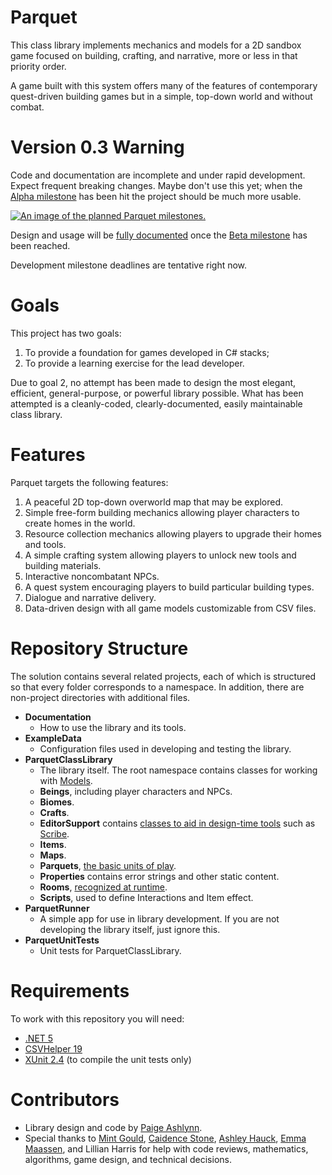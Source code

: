 # Parquet

This class library implements mechanics and models for a 2D sandbox game focused on building, crafting, and narrative, more or less in that priority order.

A game built with this system offers many of the features of contemporary quest-driven building games but in a simple, top-down world and without combat.

# Version 0.3 Warning

Code and documentation are incomplete and under rapid development.  Expect frequent breaking changes.  Maybe don't use this yet; when the [Alpha milestone](https://github.com/mxashlynn/Parquet/milestone/2) has been hit the project should be much more usable.

[<img src="https://media.githubusercontent.com/media/mxashlynn/Parquet/master/Documentation/Parquet_Roadmap.png" alt="An image of the planned Parquet milestones." style="max-width: 100%" />](https://media.githubusercontent.com/media/mxashlynn/Parquet/master/Documentation/Parquet_Roadmap.png)

Design and usage will be [fully documented](https://github.com/mxashlynn/Parquet/tree/master/Documentation) once the [Beta milestone](https://github.com/mxashlynn/Parquet/milestone/3) has been reached.

Development milestone deadlines are tentative right now.

# Goals

This project has two goals:

1. To provide a foundation for games developed in C# stacks;
2. To provide a learning exercise for the lead developer.

Due to goal 2, no attempt has been made to design the most elegant, efficient, general-purpose, or powerful library possible.
What has been attempted is a cleanly-coded, clearly-documented, easily maintainable class library.

# Features

Parquet targets the following features:

1. A peaceful 2D top-down overworld map that may be explored.
2. Simple free-form building mechanics allowing player characters to create homes in the world.
3. Resource collection mechanics allowing players to upgrade their homes and tools.
4. A simple crafting system allowing players to unlock new tools and building materials.
5. Interactive noncombatant NPCs.
6. A quest system encouraging players to build particular building types.
7. Dialogue and narrative delivery.
8. Data-driven design with all game models customizable from CSV files.

# Repository Structure

The solution contains several related projects, each of which is structured so that every folder corresponds to a namespace.  In addition, there are non-project directories with additional files.

- **Documentation**
    - How to use the library and its tools.
- **ExampleData**
    - Configuration files used in developing and testing the library.
- **ParquetClassLibrary**
    - The library itself. The root namespace contains classes for working with [Models](https://github.com/mxashlynn/Parquet/blob/master/Documentation/2-How_Parquet_Handles_Game_Objects.md).
    - **Beings**, including player characters and NPCs.
    - **Biomes**.
    - **Crafts**.
    - **EditorSupport** contains [classes to aid in design-time tools](https://github.com/mxashlynn/Parquet/ParquetClassLibrary/EditorSupport/IModelEdit.cs) such as [Scribe](https://github.com/mxashlynn/Scribe/).
    - **Items**.
    - **Maps**.
    - **Parquets**, [the basic units of play](https://github.com/mxashlynn/Parquet/blob/master/Documentation/3-How_Parquets_Work.md).
    - **Properties** contains error strings and other static content.
    - **Rooms**, [recognized at runtime](https://github.com/mxashlynn/Parquet/blob/master/Documentation/4.-Room_Detection_and_Type_Assignment.md).
    - **Scripts**, used to define Interactions and Item effect.
- **ParquetRunner**
    - A simple app for use in library development.  If you are not developing the library itself, just ignore this.
- **ParquetUnitTests**
    - Unit tests for ParquetClassLibrary.

# Requirements

To work with this repository you will need:

- [.NET 5](https://dotnet.microsoft.com/download/dotnet/5.0)
- [CSVHelper 19](https://joshclose.github.io/CsvHelper/)
- [XUnit 2.4](https://github.com/xunit/xunit) (to compile the unit tests only)

# Contributors
- Library design and code by [Paige Ashlynn](https://github.com/mxashlynn/).
- Special thanks to [Mint Gould](https://github.com/WispyMouse), [Caidence Stone](https://github.com/caidencestone), [Ashley Hauck](https://github.com/khyperia), [Emma Maassen](https://github.com/Enichan), and Lillian Harris for help with code reviews, mathematics, algorithms, game design, and technical decisions.
